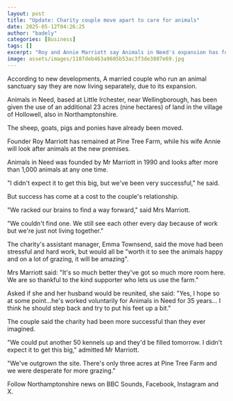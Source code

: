 ```yaml
---
layout: post
title: "Update: Charity couple move apart to care for animals"
date: 2025-05-12T04:26:25
author: "badely"
categories: [Business]
tags: []
excerpt: "Roy and Annie Marriott say Animals in Need's expansion has forced the move."
image: assets/images/1107deb463a9605b53ac3f3de3807e69.jpg
---
```


According to new developments, A married couple who run an animal sanctuary say they are now living separately, due to its expansion.

Animals in Need, based at Little Irchester, near Wellingborough, has been given the use of an additional 23 acres (nine hectares) of land in the village of Hollowell, also in Northamptonshire.

The sheep, goats, pigs and ponies have already been moved.

Founder Roy Marriott has remained at Pine Tree Farm, while his wife Annie will look after animals at the new premises.

Animals in Need was founded by Mr Marriott in 1990 and looks after more than 1,000 animals at any one time.

"I didn't expect it to get this big, but we've been very successful," he said.

But success has come at a cost to the couple's relationship. 

"We racked our brains to find a way forward," said Mrs Marriott.

"We couldn't find one. We still see each other every day because of work but we're just not living together."

The charity's assistant manager, Emma Townsend, said the move had been stressful and hard work, but would all be "worth it to see the animals happy and on a lot of grazing, it will be amazing".

Mrs Marriott said: "It's so much better they've got so much more room here. We are so thankful to the kind supporter who lets us use the farm."

Asked if she and her husband would be reunited, she said: "Yes, I hope so at some point...he's worked voluntarily for Animals in Need for 35 years... I think he should step back and try to put his feet up a bit."

The couple said the charity had been more successful than they ever imagined.

"We could put another 50 kennels up and they'd be filled tomorrow. I didn't expect it to get this big," admitted Mr Marriott.

"We've outgrown the site. There's only three acres at Pine Tree Farm and we were desperate for more grazing."

Follow Northamptonshire news on BBC Sounds, Facebook, Instagram and X.


